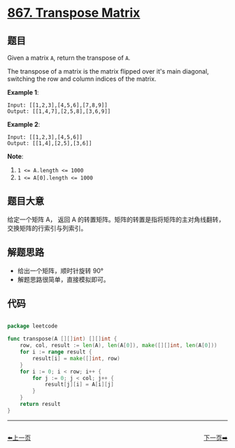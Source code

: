 # [867. Transpose Matrix](https://leetcode.com/problems/transpose-matrix/)


## 题目

Given a matrix `A`, return the transpose of `A`.

The transpose of a matrix is the matrix flipped over it's main diagonal, switching the row and column indices of the matrix.

**Example 1**:

    Input: [[1,2,3],[4,5,6],[7,8,9]]
    Output: [[1,4,7],[2,5,8],[3,6,9]]

**Example 2**:

    Input: [[1,2,3],[4,5,6]]
    Output: [[1,4],[2,5],[3,6]]

**Note**:

1. `1 <= A.length <= 1000`
2. `1 <= A[0].length <= 1000`


## 题目大意

给定一个矩阵 A， 返回 A 的转置矩阵。矩阵的转置是指将矩阵的主对角线翻转，交换矩阵的行索引与列索引。


## 解题思路


- 给出一个矩阵，顺时针旋转 90°
- 解题思路很简单，直接模拟即可。


## 代码

```go

package leetcode

func transpose(A [][]int) [][]int {
	row, col, result := len(A), len(A[0]), make([][]int, len(A[0]))
	for i := range result {
		result[i] = make([]int, row)
	}
	for i := 0; i < row; i++ {
		for j := 0; j < col; j++ {
			result[j][i] = A[i][j]
		}
	}
	return result
}

```


----------------------------------------------
<div style="display: flex;justify-content: space-between;align-items: center;">
<p><a href="https://books.halfrost.com/leetcode/ChapterFour/0800~0899/0864.Shortest-Path-to-Get-All-Keys/">⬅️上一页</a></p>
<p><a href="https://books.halfrost.com/leetcode/ChapterFour/0800~0899/0869.Reordered-Power-of-2/">下一页➡️</a></p>
</div>
